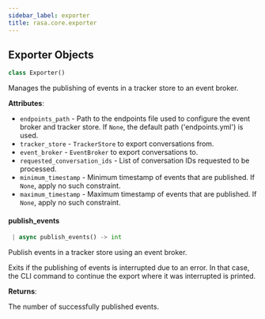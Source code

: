 ```yaml
---
sidebar_label: exporter
title: rasa.core.exporter
---
```


## Exporter Objects

```python
class Exporter()
```

Manages the publishing of events in a tracker store to an event broker.

**Attributes**:

- `endpoints_path` - Path to the endpoints file used to configure the event
  broker and tracker store. If `None`, the default path (&#x27;endpoints.yml&#x27;)
  is used.
- `tracker_store` - `TrackerStore` to export conversations from.
- `event_broker` - `EventBroker` to export conversations to.
- `requested_conversation_ids` - List of conversation IDs requested to be
  processed.
- `minimum_timestamp` - Minimum timestamp of events that are published.
  If `None`, apply no such constraint.
- `maximum_timestamp` - Maximum timestamp of events that are published.
  If `None`, apply no such constraint.

#### publish\_events

```python
 | async publish_events() -> int
```

Publish events in a tracker store using an event broker.

Exits if the publishing of events is interrupted due to an error. In that case,
the CLI command to continue the export where it was interrupted is printed.

**Returns**:

  The number of successfully published events.

